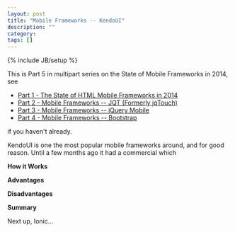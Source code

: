 ```yaml
---
layout: post
title: "Mobile Frameworks -- KendoUI"
description: ""
category:
tags: []
---
```

{% include JB/setup %}

This is Part 5 in multipart series on the State of Mobile Frameworks in 2014, see

* [Part 1 - The State of HTML Mobile Frameworks in 2014](/programming/2014/04/22/the-state-of-html-mobile-frameworks-in-2014/)
* [Part 2 - Mobile Frameworks -- JQT (Formerly jqTouch)](http://www.agingcoder.com/programming/2014/04/24/mobile-frameworks-jqt/)
* [Part 3 - Mobile Frameworks -- jQuery Mobile](http://www.agingcoder.com/programming/2014/04/26/mobile-frameworks-jquery-mobile/)
* [Part 4 - Mobile Frameworks -- Bootstrap](http://www.agingcoder.com/programming/2014/05/08/mobile-frameworks-bootstrap/)

if you haven't already.

KendoUI is one the most popular mobile frameworks around, and for good reason. Until a few months ago it had a commercial
which

**How it Works**


**Advantages**

**Disadvantages**


**Summary**

Next up, Ionic...


